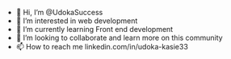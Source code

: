 - 👋 Hi, I’m @UdokaSuccess
- 👀 I’m interested in web development
- 🌱 I’m currently learning Front end development
- 💞️ I’m looking to collaborate and learn more on this community
- 📫 How to reach me linkedin.com/in/udoka-kasie33

<!---
UdokaSuccess/UdokaSuccess is a ✨ special ✨ repository because its `README.md` (this file) appears on your GitHub profile.
You can click the Preview link to take a look at your changes.
--->
